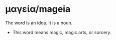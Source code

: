 # μαγεία/mageia 
The word is an idea. It is a noun. 

* This word means magic, magic arts, or sorcery. 

